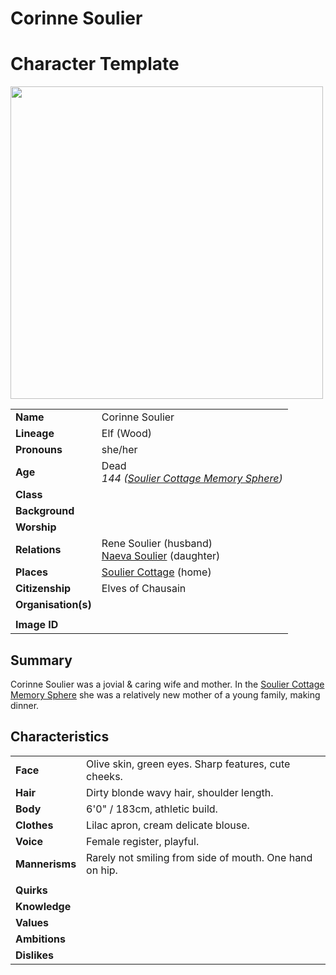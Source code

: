 # Corinne Soulier

# Character Template

<img src="https://raw.githubusercontent.com/jesskelsall/astarus-images/main/characters/portraits/imageid.png" height="500" />

|||
| --- | --- |
| **Name** | Corinne Soulier | character.4
| **Lineage** | Elf (Wood) |
| **Pronouns** | she/her |
| **Age** | Dead<br>*144 ([Soulier Cottage Memory Sphere](../items/memory-spheres/soulier-cottage-memory-sphere.md))* |
| **Class** | |
| **Background** | |
| **Worship** | |
| **Relations** | Rene Soulier (husband)<br>[Naeva Soulier](naeva-soulier.md) (daughter) |
| **Places** | [Soulier Cottage](../places/buildings/soulier-cottage.md) (home) |
| **Citizenship** | Elves of Chausain |
| **Organisation(s)** | |
|||
| **Image ID** | |

## Summary

Corinne Soulier was a jovial & caring wife and mother. In the [Soulier Cottage Memory Sphere](../items/memory-spheres/soulier-cottage-memory-sphere.md) she was a relatively new mother of a young family, making dinner.

## Characteristics

| | |
| --- | --- |
| **Face** | Olive skin, green eyes. Sharp features, cute cheeks. | characteristics.2
| **Hair** | Dirty blonde wavy hair, shoulder length. |
| **Body** | 6'0" / 183cm, athletic build. |
| **Clothes** | Lilac apron, cream delicate blouse. |
| **Voice** | Female register, playful. |
| **Mannerisms** | Rarely not smiling from side of mouth. One hand on hip. |
| | |
| **Quirks** | |
| **Knowledge** | |
| **Values** | |
| **Ambitions** | |
| **Dislikes** | |
